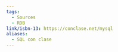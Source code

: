 ```yaml
---
tags:
  - Sources
  - RDB
link/isbn-13: https://conclase.net/mysql
aliases:
  - SQL con clase
---
```

